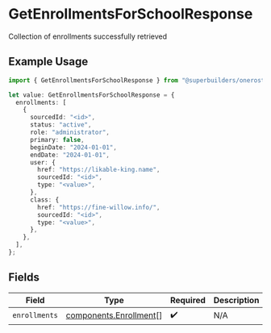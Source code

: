 # GetEnrollmentsForSchoolResponse

Collection of enrollments successfully retrieved

## Example Usage

```typescript
import { GetEnrollmentsForSchoolResponse } from "@superbuilders/oneroster/models/operations";

let value: GetEnrollmentsForSchoolResponse = {
  enrollments: [
    {
      sourcedId: "<id>",
      status: "active",
      role: "administrator",
      primary: false,
      beginDate: "2024-01-01",
      endDate: "2024-01-01",
      user: {
        href: "https://likable-king.name",
        sourcedId: "<id>",
        type: "<value>",
      },
      class: {
        href: "https://fine-willow.info/",
        sourcedId: "<id>",
        type: "<value>",
      },
    },
  ],
};
```

## Fields

| Field                                                            | Type                                                             | Required                                                         | Description                                                      |
| ---------------------------------------------------------------- | ---------------------------------------------------------------- | ---------------------------------------------------------------- | ---------------------------------------------------------------- |
| `enrollments`                                                    | [components.Enrollment](../../models/components/enrollment.md)[] | :heavy_check_mark:                                               | N/A                                                              |